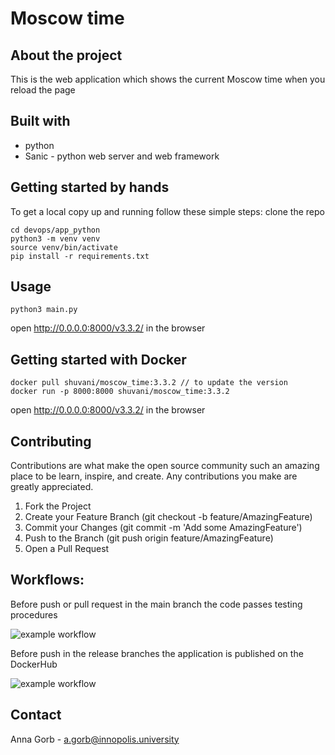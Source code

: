 # Moscow time

## About the project
This is the web application which shows the current Moscow time when you reload the page

## Built with
- python
- Sanic - python web server and web framework

## Getting started by hands
To get a local copy up and running follow these simple steps:
clone the repo
```
cd devops/app_python
python3 -m venv venv
source venv/bin/activate
pip install -r requirements.txt
```

## Usage
```
python3 main.py
```
open http://0.0.0.0:8000/v3.3.2/ in the browser

## Getting started with Docker
```
docker pull shuvani/moscow_time:3.3.2 // to update the version
docker run -p 8000:8000 shuvani/moscow_time:3.3.2
```
open http://0.0.0.0:8000/v3.3.2/ in the browser

## Contributing
Contributions are what make the open source community such an amazing place to be learn, inspire, and create. Any contributions you make are greatly appreciated.

1. Fork the Project
2. Create your Feature Branch (git checkout -b feature/AmazingFeature)
3. Commit your Changes (git commit -m 'Add some AmazingFeature')
4. Push to the Branch (git push origin feature/AmazingFeature)
5. Open a Pull Request

## Workflows:
Before push or pull request in the main branch the code passes testing procedures

![example workflow](https://github.com/Shuvani/devops/actions/workflows/publish.yaml/badge.svg)

Before push in the release branches the application is published on the DockerHub

![example workflow](https://github.com/Shuvani/devops/actions/workflows/testing.yaml/badge.svg)

## Contact
Anna Gorb - a.gorb@innopolis.university
